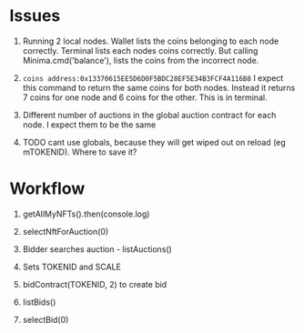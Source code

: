 # Issues

1) Running 2 local nodes. Wallet lists the coins belonging to each node correctly. Terminal lists each nodes coins correctly. But calling Minima.cmd('balance'), lists the coins from the incorrect node.
2) ```coins address:0x13370615EE5D6D0F5BDC28EF5E34B3FCF4A116B8``` I expect this command to return the same coins for both nodes. Instead it returns 7 coins for one node and 6 coins for the other. This is in terminal.


3) Different number of auctions in the global auction contract for each node. I expect them to be the same

4) TODO cant use globals, because they will get wiped out on reload (eg mTOKENID). Where to save it?



# Workflow

1) getAllMyNFTs().then(console.log)
2) selectNftForAuction(0)

3) Bidder searches auction - listAuctions()
4) Sets TOKENID and SCALE
5) bidContract(TOKENID, 2) to create bid

6) listBids()
7) selectBid(0)
